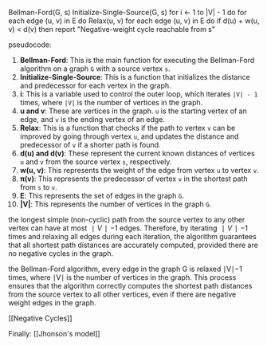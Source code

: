 Bellman-Ford(G, s)
Initialize-Single-Source(G, s)
for i ← 1 to |V| - 1
    do for each edge (u, v) in E
        do Relax(u, v)
for each edge (u, v) in E
    do if d(u) + w(u, v) < d(v)
        then report "Negative-weight cycle reachable from s"


pseudocode:

1. **Bellman-Ford**: This is the main function for executing the Bellman-Ford algorithm on a graph `G` with a source vertex `s`.
2. **Initialize-Single-Source**: This is a function that initializes the distance and predecessor for each vertex in the graph.
3. **i**: This is a variable used to control the outer loop, which iterates `|V| - 1` times, where `|V|` is the number of vertices in the graph.
4. **u and v**: These are vertices in the graph. `u` is the starting vertex of an edge, and `v` is the ending vertex of an edge.
5. **Relax**: This is a function that checks if the path to vertex `v` can be improved by going through vertex `u`, and updates the distance and predecessor of `v` if a shorter path is found.
6. **d(u) and d(v)**: These represent the current known distances of vertices `u` and `v` from the source vertex `s`, respectively.
7. **w(u, v)**: This represents the weight of the edge from vertex `u` to vertex `v`.
8. **π(v)**: This represents the predecessor of vertex `v` in the shortest path from `s` to `v`.
9. **E**: This represents the set of edges in the graph `G`.
10. **|V|**: This represents the number of vertices in the graph `G`.


the longest simple (non-cyclic) path from the source vertex to any other vertex can have at most $∣V∣−1$ edges. Therefore, by iterating $∣V∣−1$ times and relaxing all edges during each iteration, the algorithm guarantees that all shortest path distances are accurately computed, provided there are no negative cycles in the graph.

the Bellman-Ford algorithm, every edge in the graph G is relaxed ∣V∣−1 times, where ∣V∣ is the number of vertices in the graph. This process ensures that the algorithm correctly computes the shortest path distances from the source vertex to all other vertices, even if there are negative weight edges in the graph.

[[Negative Cycles]]

Finally:
[[Jhonson's model]]
